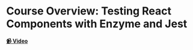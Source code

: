 # Course Overview: Testing React Components with Enzyme and Jest

**[📹 Video](https://egghead.io/lessons/react-course-overview:-testing-react-components-with-enzyme-and-jest)**
